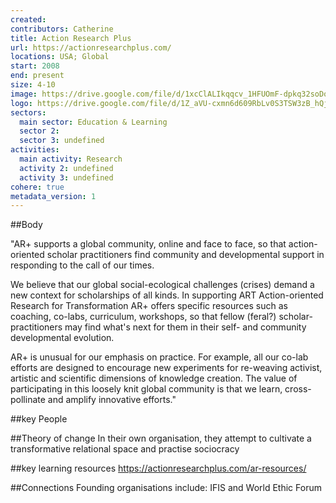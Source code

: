 ```yaml
---
created:
contributors: Catherine
title: Action Research Plus
url: https://actionresearchplus.com/
locations: USA; Global
start: 2008
end: present
size: 4-10
image: https://drive.google.com/file/d/1xcClALIkqqcv_1HFUOmF-dpkq32soDoW/view?usp=drive_link
logo: https://drive.google.com/file/d/1Z_aVU-cxmn6d609RbLv0S3TSW3zB_hQj/view?usp=drive_link
sectors:
  main sector: Education & Learning
  sector 2: 
  sector 3: undefined
activities: 
  main activity: Research
  activity 2: undefined
  activity 3: undefined
cohere: true
metadata_version: 1
---
```



##Body

"AR+ supports a global community, online and face to face, so that  action-oriented scholar practitioners find community and developmental support in responding to the call of our times. 

We believe that our global social-ecological challenges (crises) demand a new context for scholarships of all kinds. In supporting ART Action-oriented Research for Transformation AR+ offers specific resources such as coaching, co-labs, curriculum, workshops, so that fellow (feral?) scholar-practitioners may find what's next for them in their self- and community developmental evolution. 

AR+ is unusual for our emphasis on practice. For example, all our co-lab efforts are designed to encourage new experiments for re-weaving activist, artistic and scientific dimensions of knowledge creation. The value of participating in this loosely knit global community is that we learn, cross-pollinate and amplify innovative efforts."


##key People


##Theory of change
In their own organisation, they attempt to cultivate a transformative relational space and practise sociocracy

##key learning resources
https://actionresearchplus.com/ar-resources/

##Connections
Founding organisations include: IFIS and World Ethic Forum

